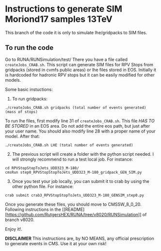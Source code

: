 # Instructions to generate SIM Moriond17 samples 13TeV 


This branch of the code it is only to simulate lhe/gridpacks to SIM files. 

## To run the code

Go to RUNA/RUNSimulation/test/
There you have a file called `createJobs_CRAB.sh`. This script can generate SIM files for RPV Stops from gridpacks (stored in cvmfs public areas) or lhe files stored in EOS. Initially it is hardcoded for hadronic RPV stops but it can be easily modified for other models.

Some basic instuctions:
1. To run gridpacks: 
```
./createJobs_CRAB.sh gridpacks (total number of events generated) (mass of stops) 
```
To run lhe files, first modify line 31 of `createJobs_CRAB.sh`. This file *HAS TO BE STORED* in an EOS area. Do not add the entire eos path, but just after your user name. You should also modify line 28 with a proper name of your model. After that:
```
./createJobs_CRAB.sh LHE (total number of events generated)
```

2. The previous script will create a folder with the python script needed. I will strongly recommend to run a test local job. For instance:
```
cd RPVStopStopToJets_UDD323_M-180/
cmsRun step0_RPVStopStopToJets_UDD323_M-180_gridpack_GEN_SIM.py
```

3. Once you test your job locally, you can submit it to crab by using the other python file. For instance:
```
crab submit crab3_RPVStopStopToJets_UDD323_M-180_GENSIM_step0.py
```

Once you generate these files, you should move to CMSSW_8_0_20. Following instructions in the [[README][https://github.com/RutgersHEX/RUNA/tree/v8020/RUNSimulation]] of branch v8020.


Enjoy it!. 


**DISCLAIMER**
This instructions are, by NO MEANS, any official prescription to generate events in CMS. 
Use it at your own risk!
